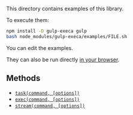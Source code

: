 This directory contains examples of this library.

To execute them:

```bash
npm install -D gulp-execa gulp
bash node_modules/gulp-execa/examples/FILE.sh
```

You can edit the examples.

They can also be run directly
[in your browser](https://repl.it/@ehmicky/gulp-execa).

## Methods

- [`task(command, [options])`](task.gulpfile.js)
- [`exec(command, [options])`](exec.gulpfile.js)
- [`stream(command, [options])`](stream.gulpfile.js)

